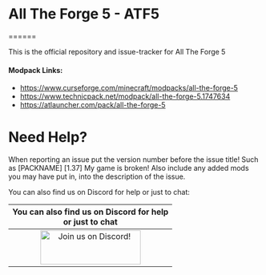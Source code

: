 # All The Forge 5 - ATF5
======

This is the official repository and issue-tracker for All The Forge 5
    
#### Modpack Links: 
+ https://www.curseforge.com/minecraft/modpacks/all-the-forge-5 
+ https://www.technicpack.net/modpack/all-the-forge-5.1747634 
+ https://atlauncher.com/pack/all-the-forge-5  
  
Need Help?
======
When reporting an issue put the version number before the issue title! Such as [PACKNAME] [1.37] My game is broken! Also include any added mods you may have put in, into the description of the issue. 
 
You can also find us on Discord for help or just to chat:   
  
|You can also find us on Discord for help<br>or just to chat|
|:------------:|
|<a href="https://discord.gg/enrpMDd"><img src="https://discordapp.com/assets/fc0b01fe10a0b8c602fb0106d8189d9b.png" alt="Join us on Discord!"  width="200" height="68"></a>|
<br>
<br>
